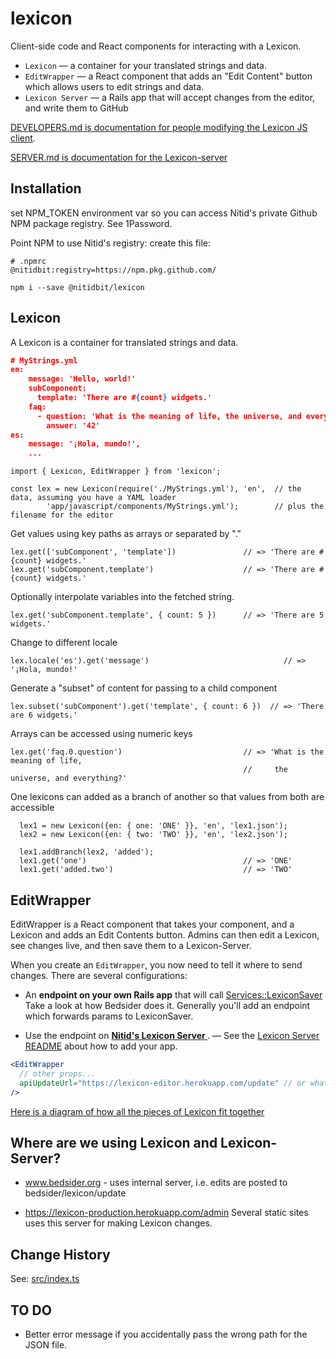 lexicon
=======

Client-side code and React components for interacting with a Lexicon.

- `Lexicon` — a container for your translated strings and data.
- `EditWrapper` — a React component that adds an "Edit Content" button which allows users to edit strings and data.
- `Lexicon Server` — a Rails app that will accept changes from the editor, and write them to GitHub

[DEVELOPERS.md is documentation for people modifying the Lexicon JS client](DEVELOPERS.md).

[SERVER.md is documentation for the Lexicon-server](SERVER.md)

Installation
------------
set NPM_TOKEN environment var so you can access Nitid's private Github NPM package registry. See 1Password.

Point NPM to use Nitid's registry: create this file:
```
# .npmrc
@nitidbit:registry=https://npm.pkg.github.com/
```

    npm i --save @nitidbit/lexicon

Lexicon
-------
A Lexicon is a container for translated strings and data.

```json
# MyStrings.yml
en:
    message: 'Hello, world!'
    subComponent:
      template: 'There are #{count} widgets.'
    faq:
      - question: 'What is the meaning of life, the universe, and everything?'
        answer: '42'
es:
    message: '¡Hola, mundo!',
    ...
```
    import { Lexicon, EditWrapper } from 'lexicon';

    const lex = new Lexicon(require('./MyStrings.yml'), 'en',  // the data, assuming you have a YAML loader
            'app/javascript/components/MyStrings.yml');        // plus the filename for the editor

Get values using key paths as arrays or separated by "."

    lex.get(['subComponent', 'template'])               // => 'There are #{count} widgets.'
    lex.get('subComponent.template')                    // => 'There are #{count} widgets.'

Optionally interpolate variables into the fetched string.

    lex.get('subComponent.template', { count: 5 })      // => 'There are 5 widgets.'

Change to different locale

    lex.locale('es').get('message')                              // => '¡Hola, mundo!'

Generate a "subset" of content for passing to a child component

    lex.subset('subComponent').get('template', { count: 6 })  // => 'There are 6 widgets.'

Arrays can be accessed using numeric keys

    lex.get('faq.0.question')                           // => 'What is the meaning of life,
                                                        //     the universe, and everything?'

One lexicons can added as a branch of another so that values from both are accessible

      lex1 = new Lexicon({en: { one: 'ONE' }}, 'en', 'lex1.json');
      lex2 = new Lexicon({en: { two: 'TWO' }}, 'en', 'lex2.json');

      lex1.addBranch(lex2, 'added');
      lex1.get('one')                                   // => 'ONE'
      lex1.get('added.two')                             // => 'TWO'


EditWrapper
-----------
EditWrapper is a React component that takes your component, and a Lexicon and adds an Edit Contents button. Admins can then edit a Lexicon, see changes live, and then save them to a Lexicon-Server.

When you create an `EditWrapper`, you now need to tell it where to send changes. There are several configurations:

- An **endpoint on your own Rails app** that will call [Services::LexiconSaver](https://github.com/nitidbit/lexicon/blob/main/SERVER.md) Take a look at how Bedsider does it. Generally you'll add an endpoint which forwards params to LexiconSaver.

- Use the endpoint on **[ Nitid's Lexicon Server ](http://lexicon-production.herokuapp.com/)**.  — See the [Lexicon Server README](https://github.com/nitidbit/lexicon/blob/main/SERVER.md) about how to add your app.

```jsx
<EditWrapper
  // other props...
  apiUpdateUrl="https://lexicon-editor.herokuapp.com/update" // or whatever the correct URL is
/>
```

[Here is a diagram of how all the pieces of Lexicon fit together](LexiconComponents.png)


Where are we using Lexicon and Lexicon-Server?
----------------------------------------------

- www.bedsider.org - uses internal server, i.e. edits are posted to bedsider/lexicon/update

- https://lexicon-production.herokuapp.com/admin
    Several static sites uses this server for making Lexicon changes.


Change History
--------------
See: [src/index.ts](src/index.ts)


TO DO
-----
- Better error message if you accidentally pass the wrong path for the JSON file.
